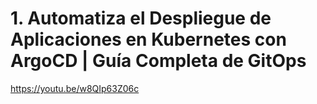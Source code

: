 # 1. Automatiza el Despliegue de Aplicaciones en Kubernetes con ArgoCD | Guía Completa de GitOps

https://youtu.be/w8QIp63Z06c

